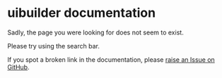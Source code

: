 # uibuilder documentation

Sadly, the page you were looking for does not seem to exist.

Please try using the search bar.

If you spot a broken link in the documentation, please [raise an Issue on GitHub](https://github.com/TotallyInformation/node-red-contrib-uibuilder/issues/new/choose).

